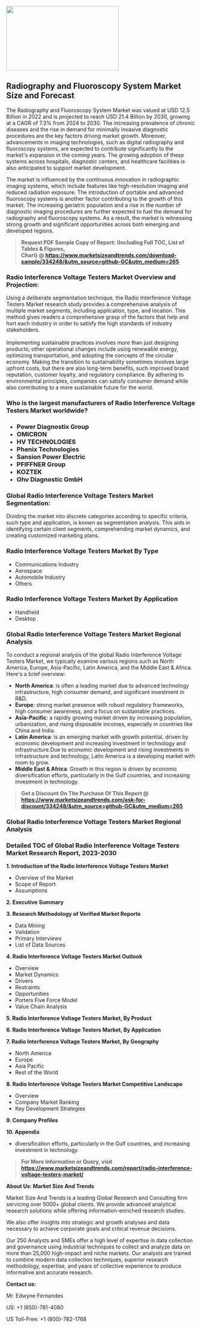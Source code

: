 <p><img class="alignnone size-medium wp-image-20088" src="https://ffe5etoiles.com/wp-content/uploads/2024/12/MST1-300x171.png" alt="" width="300" height="171" /></p><h2>Radiography and Fluoroscopy System Market Size and Forecast</h2><p>The Radiography and Fluoroscopy System Market was valued at USD 12.5 Billion in 2022 and is projected to reach USD 21.4 Billion by 2030, growing at a CAGR of 7.3% from 2024 to 2030. The increasing prevalence of chronic diseases and the rise in demand for minimally invasive diagnostic procedures are the key factors driving market growth. Moreover, advancements in imaging technologies, such as digital radiography and fluoroscopy systems, are expected to contribute significantly to the market's expansion in the coming years. The growing adoption of these systems across hospitals, diagnostic centers, and healthcare facilities is also anticipated to support market development.</p><p>The market is influenced by the continuous innovation in radiographic imaging systems, which include features like high-resolution imaging and reduced radiation exposure. The introduction of portable and advanced fluoroscopy systems is another factor contributing to the growth of this market. The increasing geriatric population and a rise in the number of diagnostic imaging procedures are further expected to fuel the demand for radiography and fluoroscopy systems. As a result, the market is witnessing strong growth and significant opportunities across both emerging and developed regions.</p></p><blockquote id="" class=""><strong>Request PDF Sample Copy of Report: (Including Full TOC, List of Tables &amp; Figures, Chart)&nbsp;@&nbsp;<strong><a href="https://www.marketsizeandtrends.com/download-sample/334248/&utm_source=github-GC&utm_medium=265" target="_blank">https://www.marketsizeandtrends.com/download-sample/334248/&utm_source=github-GC&utm_medium=265</a></strong></strong></blockquote><h3 id="" class="">Radio Interference Voltage Testers Market&nbsp;Overview and Projection:</h3><p id="" class="">Using a deliberate segmentation technique, the Radio Interference Voltage Testers Market research study provides a comprehensive analysis of multiple market segments, including application, type, and location. This method gives readers a comprehensive grasp of the factors that help and hurt each industry in order to satisfy the high standards of industry stakeholders. <br /> <br />Implementing sustainable practices involves more than just designing products; other operational changes include using renewable energy, optimizing transportation, and adopting the concepts of the circular economy. Making the transition to sustainability sometimes involves large upfront costs, but there are also long-term benefits, such improved brand reputation, customer loyalty, and regulatory compliance. By adhering to environmental principles, companies can satisfy consumer demand while also contributing to a more sustainable future for the world.</p><h3 id="" class="">Who is the largest manufacturers of&nbsp;Radio Interference Voltage Testers Market worldwide?</h3><h3 class=""><p><ul><li>Power Diagnostix Group </li><li> OMICRON </li><li> HV TECHNOLOGIES </li><li> Phenix Technologies </li><li> Sansion Power Electric </li><li> PFIFFNER Group </li><li> KOZTEK </li><li> Ohv Diagnostic GmbH</li></ul></p></h3><h3 id="" class="">Global&nbsp;Radio Interference Voltage Testers Market Segmentation:</h3><p id="" class="">Dividing the market into discrete categories according to specific criteria, such type and application, is known as segmentation analysis. This aids in identifying certain client segments, comprehending market dynamics, and creating customized marketing plans.</p><h3 id="" class="">Radio Interference Voltage Testers Market&nbsp;By Type</h3><p><p><ul><li>Communications Industry</li><li> Aerospace</li><li> Automobile Industry</li><li> Others</p></li></ul></p></p><h3 id="" class="">Radio Interference Voltage Testers Market&nbsp;By Application</h3><p class=""><p><ul><li>Handheld</li><li> Desktop</li></ul></p></p><h3 id="" class="">Global Radio Interference Voltage Testers Market Regional Analysis</h3><p id="" class="">To conduct a regional analysis of the global Radio Interference Voltage Testers Market, we typically examine various regions such as North America, Europe, Asia-Pacific, Latin America, and the Middle East &amp; Africa. Here's a brief overview:</p><ul><li><strong>North America</strong>: is often a leading market due to advanced technology infrastructure, high consumer demand, and significant investment in R&amp;D.</li><li><strong>Europe</strong>: strong market presence with robust regulatory frameworks, high consumer awareness, and a focus on sustainable practices.</li><li><strong>Asia-Pacific</strong>: a rapidly growing market driven by increasing population, urbanization, and rising disposable incomes, especially in countries like China and India.</li><li><strong>Latin America</strong>: is an emerging market with growth potential, driven by economic development and increasing investment in technology and infrastructure.Due to economic development and rising investments in infrastructure and technology, Latin America is a developing market with room to grow.</li><li><strong>Middle East &amp; Africa</strong>: Growth in this region is driven by economic diversification efforts, particularly in the Gulf countries, and increasing investment in technology.</li></ul><blockquote id="" class=""><strong>Get a Discount On The Purchase Of This Report @ <strong><a href="https://www.marketsizeandtrends.com/ask-for-discount/334248/&utm_source=github-GC&utm_medium=265" target="_blank">https://www.marketsizeandtrends.com/ask-for-discount/334248/&utm_source=github-GC&utm_medium=265</a></strong></strong></blockquote><h3 id="" class="">Global Radio Interference Voltage Testers Market Regional Analysis</h3><h3 id="" class="">Detailed TOC of Global Radio Interference Voltage Testers Market Research Report, 2023-2030</h3><p id="" class=""><strong>1. Introduction of the Radio Interference Voltage Testers Market</strong></p><ul><li>Overview of the Market</li><li>Scope of Report</li><li>Assumptions</li></ul><p id="" class=""><strong>2. Executive Summary</strong></p><p id="" class=""><strong>3. Research Methodology of Verified Market Reports</strong></p><ul><li>Data Mining</li><li>Validation</li><li>Primary Interviews</li><li>List of Data Sources</li></ul><p id="" class=""><strong>4. Radio Interference Voltage Testers Market Outlook</strong></p><ul><li>Overview</li><li>Market Dynamics</li><li>Drivers</li><li>Restraints</li><li>Opportunities</li><li>Porters Five Force Model</li><li>Value Chain Analysis</li></ul><p id="" class=""><strong>5. Radio Interference Voltage Testers Market, By Product</strong></p><p id="" class=""><strong>6. Radio Interference Voltage Testers Market, By Application</strong></p><p id="" class=""><strong>7. Radio Interference Voltage Testers Market, By Geography</strong></p><ul><li>North America</li><li>Europe</li><li>Asia Pacific</li><li>Rest of the World</li></ul><p id="" class=""><strong>8. Radio Interference Voltage Testers Market Competitive Landscape</strong></p><ul><li>Overview</li><li>Company Market Ranking</li><li>Key Development Strategies</li></ul><p id="" class=""><strong>9. Company Profiles</strong></p><p id="" class=""><strong>10. Appendix</strong></p><ul><li>diversification efforts, particularly in the Gulf countries, and increasing investment in technology.</li></ul><blockquote id="" class=""><strong>For More Information or Query, visit <strong><strong><a href="https://www.marketsizeandtrends.com/report/radio-interference-voltage-testers-market/" target="_blank">https://www.marketsizeandtrends.com/report/radio-interference-voltage-testers-market/</a></strong></strong></strong></blockquote><p id="" class=""><strong>About Us: Market Size And Trends</strong></p><p id="" class="">Market Size And Trends is a leading Global Research and Consulting firm servicing over 5000+ global clients. We provide advanced analytical research solutions while offering information-enriched research studies.</p><p id="" class="">We also offer insights into strategic and growth analyses and data necessary to achieve corporate goals and critical revenue decisions.</p><p id="" class="">Our 250 Analysts and SMEs offer a high level of expertise in data collection and governance using industrial techniques to collect and analyze data on more than 25,000 high-impact and niche markets. Our analysts are trained to combine modern data collection techniques, superior research methodology, expertise, and years of collective experience to produce informative and accurate research.</p><p id="" class=""><strong>Contact us:</strong></p><p id="" class="">Mr. Edwyne Fernandes</p><p id="" class="">US: +1 (650)-781-4080</p><p id="" class="">US Toll-Free: +1 (800)-782-1768</p>
